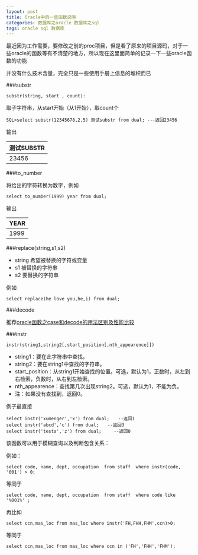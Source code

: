 ```yaml
---
layout: post
title: Oracle中的一些函数说明
categories: 数据库之oracle 数据库之sql
tags: oracle sql 数据库
---
```


最近因为工作需要，要修改之前的proc项目，但是看了原来的项目源码，对于一些oracle的函数等有不清楚的地方，所以现在这里面简单的记录一下一些oracle函数的功能

并没有什么技术含量，完全只是一些使用手册上信息的堆积而已

###substr

```
substr(string, start , count):
```

取子字符串，从start开始（从1开始），取count个

```
SQL>select substr(12345678,2,5) 测试substr from dual; ---返回23456
```

输出

| 测试SUBSTR | 
| ------------ |
| 23456 |

###to_number

将给出的字符转换为数字，例如

```
select to_number(1999) year from dual;
```

输出

|YEAR|
|-----|
|1999|

###replace(string,s1,s2)

* string 希望被替换的字符或变量
* s1 被替换的字符串
* s2 要替换的字符串

例如

```
select replace(he love you,he,i) from dual;
```

###decode



推荐[oracle函数之case和decode的用法区别及性能比较](http://www.blogjava.net/guiying/archive/2012/08/01/384562.html)

###instr

```
instr(string1,string2[,start_position[,nth_appearence]])
```

* string1：要在此字符串中查找。
* string2：要在string1中查找的字符串。
* start_position：从string1开始查找的位置。可选，默认为1，正数时，从左到右检索，负数时，从右到左检索。
* nth_appearence：查找第几次出现string2。可选，默认为1，不能为负。
* 注：如果没有查找到，返回0。

例子最直接

```
select instr('xumenger','x') from dual;　　--返回1
select instr('abcd','c') from dual;　　--返回3
select instr('testa','z') from dual;　   --返回0
```

该函数可以用于模糊查询以及判断包含关系：

例如：

```
select code, name, dept, occupation  from staff  where instr(code, '001') > 0;
```

等同于

```
select code, name, dept, occupation  from staff  where code like '%001%' ;
```

再比如

```
select ccn,mas_loc from mas_loc where instr('FH,FHH,FHM',ccn)>0;
```

等同于

```
select ccn,mas_loc from mas_loc where ccn in ('FH','FHH','FHM');
```
